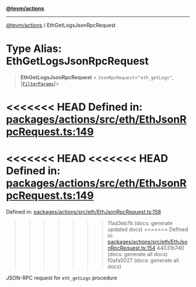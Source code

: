 [**@tevm/actions**](../README.md)

***

[@tevm/actions](../globals.md) / EthGetLogsJsonRpcRequest

# Type Alias: EthGetLogsJsonRpcRequest

> **EthGetLogsJsonRpcRequest** = `JsonRpcRequest`\<`"eth_getLogs"`, \[[`FilterParams`](FilterParams.md)\]\>

<<<<<<< HEAD
Defined in: [packages/actions/src/eth/EthJsonRpcRequest.ts:149](https://github.com/evmts/tevm-monorepo/blob/main/packages/actions/src/eth/EthJsonRpcRequest.ts#L149)
=======
<<<<<<< HEAD
<<<<<<< HEAD
Defined in: [packages/actions/src/eth/EthJsonRpcRequest.ts:149](https://github.com/evmts/tevm-monorepo/blob/main/packages/actions/src/eth/EthJsonRpcRequest.ts#L149)
=======
Defined in: [packages/actions/src/eth/EthJsonRpcRequest.ts:158](https://github.com/evmts/tevm-monorepo/blob/main/packages/actions/src/eth/EthJsonRpcRequest.ts#L158)
>>>>>>> 11ad3eb7b (docs: generate updated docs)
=======
Defined in: [packages/actions/src/eth/EthJsonRpcRequest.ts:154](https://github.com/evmts/tevm-monorepo/blob/main/packages/actions/src/eth/EthJsonRpcRequest.ts#L154)
>>>>>>> 44031b740 (docs: generate all docs)
>>>>>>> f0afa5027 (docs: generate all docs)

JSON-RPC request for `eth_getLogs` procedure
